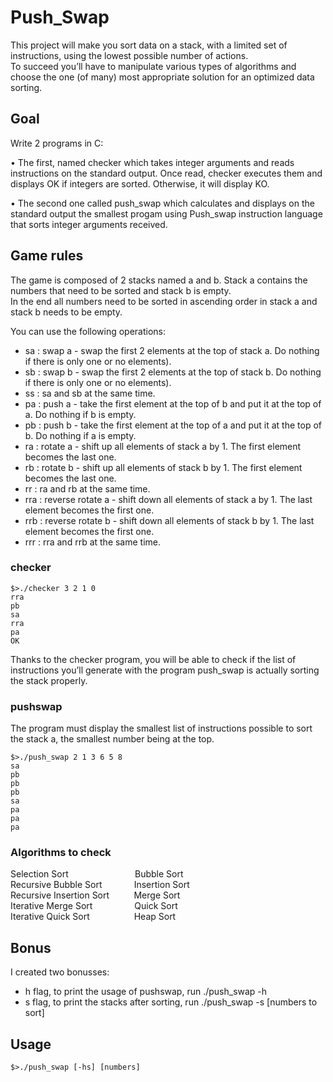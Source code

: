 # Push_Swap

This project will make you sort data on a stack, with a limited set of instructions, using
the lowest possible number of actions.<br/>To succeed you’ll have to manipulate various
types of algorithms and choose the one (of many) most appropriate solution for an
optimized data sorting.

## Goal

Write 2 programs in C:

• The first, named checker which takes integer arguments and reads instructions on
the standard output. Once read, checker executes them and displays OK if integers
are sorted. Otherwise, it will display KO.

• The second one called push_swap which calculates and displays on the standard
output the smallest progam using Push_swap instruction language that sorts integer arguments received.

## Game rules

The game is composed of 2 stacks named a and b. Stack a contains the numbers that need to be sorted and stack b is empty.
<br/>In the end all numbers need to be sorted in ascending order in stack a and stack b needs to be empty.

You can use the following operations:
 - sa : swap a - swap the first 2 elements at the top of stack a. Do nothing if there
 is only one or no elements).
 - sb : swap b - swap the first 2 elements at the top of stack b. Do nothing if there
is only one or no elements).
 - ss : sa and sb at the same time.
 - pa : push a - take the first element at the top of b and put it at the top of a. Do
nothing if b is empty.
 - pb : push b - take the first element at the top of a and put it at the top of b. Do
nothing if a is empty.
 - ra : rotate a - shift up all elements of stack a by 1. The first element becomes
the last one.
 - rb : rotate b - shift up all elements of stack b by 1. The first element becomes
the last one.
 - rr : ra and rb at the same time.
 - rra : reverse rotate a - shift down all elements of stack a by 1. The last element
becomes the first one.
 - rrb : reverse rotate b - shift down all elements of stack b by 1. The last element
becomes the first one.
 - rrr : rra and rrb at the same time.

### checker

```
$>./checker 3 2 1 0
rra
pb
sa
rra
pa
OK
```

Thanks to the checker program, you will be able to check if the
list of instructions you’ll generate with the program push_swap is
actually sorting the stack properly.

### pushswap

The program must display the smallest list of instructions possible to sort the stack
a, the smallest number being at the top.

```
$>./push_swap 2 1 3 6 5 8
sa
pb
pb
pb
sa
pa
pa
pa
```

### Algorithms to check

Selection Sort                  &nbsp;&nbsp;&nbsp;&nbsp;&nbsp;&nbsp;&nbsp;&nbsp;&nbsp;&nbsp;&nbsp;&nbsp;&nbsp;&nbsp;&nbsp;&nbsp;&nbsp;&nbsp;&nbsp;&nbsp;&nbsp;&nbsp;&nbsp;&nbsp;&nbsp;&nbsp;Bubble Sort
<br>Recursive Bubble Sort       &nbsp;&nbsp;&nbsp;&nbsp;&nbsp;&nbsp;&nbsp;&nbsp;&nbsp;&nbsp;&nbsp;&nbsp;Insertion Sort
<br>Recursive Insertion Sort    &nbsp;&nbsp;&nbsp;&nbsp;&nbsp;&nbsp;&nbsp;&nbsp;&nbsp;Merge Sort
<br>Iterative Merge Sort        &nbsp;&nbsp;&nbsp;&nbsp;&nbsp;&nbsp;&nbsp;&nbsp;&nbsp;&nbsp;&nbsp;&nbsp;&nbsp;&nbsp;&nbsp;&nbsp;Quick Sort
<br>Iterative Quick Sort        &nbsp;&nbsp;&nbsp;&nbsp;&nbsp;&nbsp;&nbsp;&nbsp;&nbsp;&nbsp;&nbsp;&nbsp;&nbsp;&nbsp;&nbsp;&nbsp;&nbsp;Heap Sort

## Bonus

I created two bonusses:
 - h flag, to print the usage of pushswap, run ./push_swap -h
 - s flag, to print the stacks after sorting, run ./push_swap -s [numbers to sort]
 
 ## Usage
 
 ```
 $>./push_swap [-hs] [numbers]
 ```


